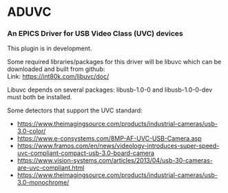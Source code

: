 # ADUVC

### An EPICS Driver for USB Video Class (UVC) devices

This plugin is in development.

Some required libraries/packages for this driver will be libuvc which can be downloaded and built from github:  
Link: https://int80k.com/libuvc/doc/

Libuvc depends on several packages: libusb-1.0-0 and libusb-1.0-0-dev must both be installed.  

Some detectors that support the UVC standard:  

* https://www.theimagingsource.com/products/industrial-cameras/usb-3.0-color/
* https://www.e-consystems.com/8MP-AF-UVC-USB-Camera.asp
* https://www.framos.com/en/news/videology-introduces-super-speed-uvc-compliant-compact-usb-3.0-board-camera
* https://www.vision-systems.com/articles/2013/04/usb-30-cameras-are-uvc-compliant.html
* https://www.theimagingsource.com/products/industrial-cameras/usb-3.0-monochrome/